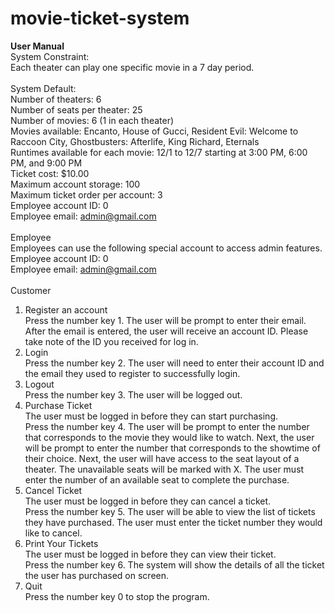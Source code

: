 # movie-ticket-system

**User Manual** <br>
System Constraint: <br>
Each theater can play one specific movie in a 7 day period. <br>
<br>
System Default: <br>
Number of theaters: 6 <br>
Number of seats per theater: 25 <br>
Number of movies: 6 (1 in each theater) <br>
Movies available: Encanto, House of Gucci, Resident Evil: Welcome to Raccoon City, Ghostbusters: Afterlife, King Richard, Eternals <br>
Runtimes available for each movie: 12/1 to 12/7 starting at 3:00 PM, 6:00 PM, and 9:00 PM <br>
Ticket cost: $10.00 <br>
Maximum account storage: 100 <br>
Maximum ticket order per account: 3 <br>
Employee account ID: 0 <br>
Employee email: admin@gmail.com <br>
<br>
Employee  <br>
Employees can use the following special account to access admin features. <br>
Employee account ID: 0 <br>
Employee email: admin@gmail.com <br>
<br>
Customer <br>
1. Register an account <br>
Press the number key 1. The user will be prompt to enter their email. After the email is entered, the user will receive an account ID. Please take note of the ID you received for log in. <br>
2. Login <br>
Press the number key 2. The user will need to enter their account ID and the email they used to register to successfully login.
3. Logout <br>
Press the number key 3. The user will be logged out.
4. Purchase Ticket <br>
The user must be logged in before they can start purchasing. <br>
Press the number key 4. The user will be prompt to enter the number that corresponds to the movie they would like to watch. Next, the user will be prompt to enter the number that corresponds to the showtime of their choice. Next, the user will have access to the seat layout of a theater. The unavailable seats will be marked with X. The user must enter the number of an available seat to complete the purchase. <br>
5. Cancel Ticket <br>
The user must be logged in before they can cancel a ticket. <br>
Press the number key 5. The user will be able to view the list of tickets they have purchased. The user must enter the ticket number they would like to cancel. <br>
6. Print Your Tickets <br>
The user must be logged in before they can view their ticket. <br>
Press the number key 6. The system will show the details of all the ticket the user has purchased on screen. <br>
7. Quit <br>
Press the number key 0 to stop the program.
